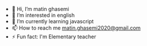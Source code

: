 - 👋 Hi, I’m matin ghasemi
- 👀 I’m interested in english
- 🌱 I’m currently learning javascript
- 📫 How to reach me matin.ghasemi2020@gmail.com
- ⚡ Fun fact: I'm Elementary teacher

<!---
matinghasemi02/matinghasemi02 is a ✨ special ✨ repository because its `README.md` (this file) appears on your GitHub profile.
You can click the Preview link to take a look at your changes.
--->
